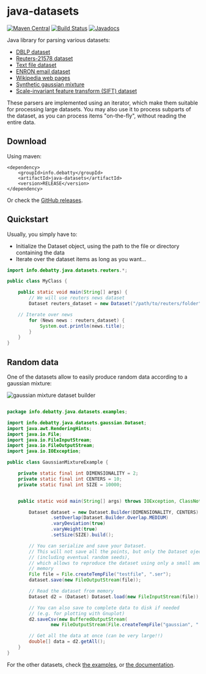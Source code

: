 # java-datasets
[![Maven Central](https://maven-badges.herokuapp.com/maven-central/info.debatty/java-datasets/badge.svg)](https://maven-badges.herokuapp.com/maven-central/info.debatty/java-datasets) [![Build Status](https://travis-ci.org/tdebatty/java-datasets.svg?branch=master)](https://travis-ci.org/tdebatty/java-datasets) [![Javadocs](http://www.javadoc.io/badge/info.debatty/java-datasets.svg)](http://www.javadoc.io/doc/info.debatty/java-datasets)

Java library for parsing various datasets:
* [DBLP dataset](./src/main/java/info/debatty/java/datasets/dblp/)
* [Reuters-21578 dataset](./src/main/java/info/debatty/java/datasets/reuters/)
* [Text file dataset](./src/main/java/info/debatty/java/datasets/textfile/)
* [ENRON email dataset](./src/main/java/info/debatty/java/datasets/enron/)
* [Wikipedia web pages](./src/main/java/info/debatty/java/datasets/wikipedia/)
* [Synthetic gaussian mixture](./src/main/java/info/debatty/java/datasets/gaussian/)
* [Scale-invariant feature transform (SIFT) dataset](./src/main/java/info/debatty/java/datasets/sift/)

These parsers are implemented using an iterator, which make them suitable for processing large datasets. You may also use it to process subparts of the dataset, as you can process items "on-the-fly", without reading the entire data.

## Download
Using maven:
```
<dependency>
    <groupId>info.debatty</groupId>
    <artifactId>java-datasets</artifactId>
    <version>RELEASE</version>
</dependency>
```

Or check the [GitHub releases](https://github.com/tdebatty/java-datasets/releases).

## Quickstart

Usually, you simply have to:
- Initialize the Dataset object, using the path to the file or directory containing the data
- Iterate over the dataset items as long as you want...

```java
import info.debatty.java.datasets.reuters.*;

public class MyClass {

    public static void main(String[] args) {
        // We will use reuters news dataset
        Dataset reuters_dataset = new Dataset("/path/to/reuters/folder");

	// Iterate over news
        for (News news : reuters_dataset) {
            System.out.println(news.title);
        }
    }
}
```

## Random data

One of the datasets allow to easily produce random data according to a gaussian mixture:


![gaussian mixture dataset builder](https://raw.githubusercontent.com/tdebatty/java-datasets/master/src/main/java/info/debatty/java/datasets/examples/medium_overlap_01.png)

```java

package info.debatty.java.datasets.examples;

import info.debatty.java.datasets.gaussian.Dataset;
import java.awt.RenderingHints;
import java.io.File;
import java.io.FileInputStream;
import java.io.FileOutputStream;
import java.io.IOException;

public class GaussianMixtureExample {

    private static final int DIMENSIONALITY = 2;
    private static final int CENTERS = 10;
    private static final int SIZE = 10000;


    public static void main(String[] args) throws IOException, ClassNotFoundException {

        Dataset dataset = new Dataset.Builder(DIMENSIONALITY, CENTERS)
                .setOverlap(Dataset.Builder.Overlap.MEDIUM)
                .varyDeviation(true)
                .varyWeight(true)
                .setSize(SIZE).build();

        // You can serialize and save your Dataset.
        // This will not save all the points, but only the Dataset oject
        // (including eventual random seeds),
        // which allows to reproduce the dataset using only a small amount of
        // memory
        File file = File.createTempFile("testfile", ".ser");
        dataset.save(new FileOutputStream(file));

        // Read the dataset from memory
        Dataset d2 = (Dataset) Dataset.load(new FileInputStream(file));

        // You can also save to complete data to disk if needed
        // (e.g. for plotting with Gnuplot)
        d2.saveCsv(new BufferedOutputStream(
                new FileOutputStream(File.createTempFile("gaussian", ".dat"))));

        // Get all the data at once (can be very large!!)
        double[] data = d2.getAll();
    }
}
```

For the other datasets, check [the examples](./src/main/java/info/debatty/java/datasets/examples), or [the documentation](http://www.javadoc.io/doc/info.debatty/java-datasets).
